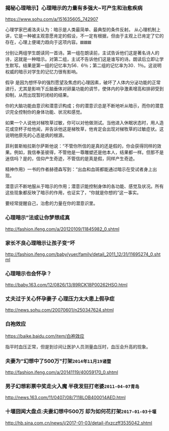### 揭秘心理暗示】心理暗示的力量有多强大~可产生和治愈疾病
https://www.sohu.com/a/151635605_742907

心理学家巴甫洛夫认为：暗示是人类最简单、最典型的条件反射。
从心理机制上讲，它是一种被主观意愿肯定的假设，不一定有根据，但由于主观上已肯定了它的存在，心理上便竭力趋向于这项内容。`龖龖龖`

分别让两组学生朗读同一首诗。第一组在朗读前，主试告诉他们这是著名诗人的诗，这就是一种暗示。对第二组，主试不告诉他们这是谁写的诗。朗读后立即让学生默写。结果是第一组的记忆率为56．6％；第二组的记忆率为30．1％。这说明权威的暗示对学生的记忆力很有影响。

假孕
是因为想怀孕的强烈愿望及焦虑的心理因素，破坏了人体内分泌功能的正常进行，尤其是影响下丘脑垂体对卵巢功能的调节，使体内的孕激素增高和排卵受到抑制，从而出现暂时闭经的结果。

你的大脑功能由意识和潜意识构成；你的潜意识总是不断地听从暗示，而你的潜意识完全控制你的身体功能、状况和感觉。

如果一个人说他对梯牧草过敏，你可以对他做测试。当他进入休眠状态时，用人造花或空杯子给他闻，并告诉他这是梯牧草，他肯定会出现对梯牧草的过敏症状。这说明他原先的心态是病的根源。

菲利普斯帕拉斯尔萨斯他说：“不管你所信的是真的还是假的，你会获得同样的效果。例如，我信奉圣彼得，不管他是一尊雕塑还是他本人，结果都一样。但那不是迷信吗？是的，信仰产生奇迹，不管信的是真是假，同样产生奇迹。

精神作用》一书的作者赫德森写到：“出血和血斑都能通过暗示在受试者身上出现。

潜意识不断地服从于暗示的作用；潜意识能控制身体的各功能、感觉及状况。所有这些现象都反映了暗示的作用，也证实了，“你就是你想的”这一事实。

要经常提醒自己，治愈的力量在你的潜意识里。

### 心理暗示”法或让你梦想成真
http://fashion.ifeng.com/a/20120109/11845982_0.shtml

### 家长不良心理暗示让孩子变“坏
http://fashion.ifeng.com/baby/yuer/family/detail_2011_12/31/11695274_0.shtml

### 心理暗示也会怀孕？
http://baby.163.com/12/0826/13/89RCK18P00262HSO.html

### 丈夫过于关心怀孕妻子 心理压力太大患上假孕症
http://news.sohu.com/20070601/n250347624.shtml

### 白袍效应
https://baike.baidu.com/item/白袍效应

指平时血压正常，但是到诊间让医护人员测量血压时，血压会升高的现象。

### 夫妻为“幻想中了500万"打架`2014年11月19诸暨`
http://fashion.ifeng.com/a/20141119/40059170_0.shtml

### 男子幻想彩票中奖走火入魔 半夜发狂打老婆`2011-04-07青岛`
http://news.163.com/11/0407/08/7118LOB400014AED.html

### 十堰囧闻大盘点:夫妻幻想中500万 却为如何花打架`2017-01-03十堰`
http://hb.sina.com.cn/news/j/2017-01-03/detail-ifxzczff3535042.shtml
